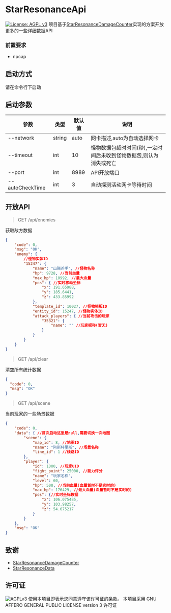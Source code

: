 # StarResonanceApi
[![License: AGPL v3](https://img.shields.io/badge/License-AGPL%20v3-brightgreen.svg)](https://www.gnu.org/licenses/agpl-3.0.txt)
项目基于[StarResonanceDamageCounter](https://github.com/dmlgzs/StarResonanceDamageCounter)实现的方案开放更多的一些详细数据API

### 前置要求

- npcap


## 启动方式

请在命令行下启动

## 启动参数

| 参数        | 类型     | 默认值  | 说明                                  |
|-----------|--------|------|-------------------------------------|
| --network | string | auto | 网卡描述,auto为自动选择网卡                    |
| --timeout | int    | 10   | 怪物数据包超时时间(秒),一定时间后未收到怪物数据包,则认为消失或死亡 |
| --port    | int    | 8989 | API开放端口                             |
| --autoCheckTime    | int    | 3    | 自动探测活动网卡等待时间                        |


## 开放API
> GET /api/enemies

获取敌方数据
```json
{
    "code": 0,
    "msg": "OK",
    "enemy": {
        //怪物实体ID
        "15247": {
            "name": "山贼斧手", //怪物名称
            "hp": 9728, //当前血量
            "max_hp": 10992, //最大血量
            "pos": { //实时移动坐标
                "x": 191.65988,
                "y": 185.6441,
                "z": 433.85992
            },
            "template_id": 10027, //怪物模板ID
            "entity_id": 15247, //怪物实体ID
            "attack_players": { //当前攻击的玩家
                "35321": {
                    "name": "" //玩家昵称(暂无)
                }
            }
        }
    }
}
```

> GET /api/clear

清空所有统计数据

```json
{
  "code": 0,
  "msg": "OK"
}
```

> GET /api/scene

当前玩家的一些场景数据

```json
{
    "code": 0,
    "data": { //首次启动这里是null,需要切换一次地图
        "scene": {
            "map_id": 8, //地图ID
            "name": "阿斯特里斯", //场景名称
            "line_id": 1 //线路ID
        },
        "player": {
            "id": 1000, //玩家UID
            "fight_point": 25000, //能力评分
            "name": "玩家名称",
            "level": 60,
            "hp": 500, //当前血量(血量暂时不是实时的)
            "max_hp": 176429, //最大血量(血量暂时不是实时的)
            "pos": {//实时坐标数据
                "x": 106.075485,
                "y": 103.98257,
                "z": 54.675217
            }
        }
    },
    "msg": "OK"
}
```

## 致谢
- [StarResonanceDamageCounter](https://github.com/dmlgzs/StarResonanceDamageCounter)
- [StarResonanceData](https://github.com/PotRooms/StarResonanceData)

## 许可证
[![AGPLv3](https://www.gnu.org/graphics/agplv3-with-text-162x68.png)](LICENSE)
使用本项目即表示您同意遵守该许可证的条款。
本项目采用 GNU AFFERO GENERAL PUBLIC LICENSE version 3 许可证

